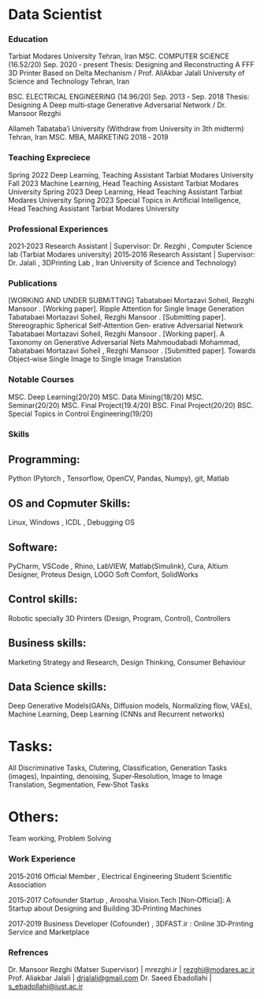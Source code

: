 # Data Scientist


### Education
Tarbiat Modares University Tehran, Iran
MSC. COMPUTER SCiENCE (16.52/20) Sep. 2020 ‑ present
Thesis: Designing and Reconstructing A FFF 3D Printer Based on Delta Mechanism / Prof. AliAkbar Jalali
University of Science and Technology Tehran, Iran

BSC. ELECTRiCAL ENGiNEERiNG (14.96/20) Sep. 2013 ‑ Sep. 2018
Thesis: Designing A Deep multi‑stage Generative Adversarial Network / Dr. Mansoor Rezghi


Allameh Tabataba’i University (Withdraw from University in 3th midterm) Tehran, Iran
MSC. MBA, MARKETiNG 2018 ‑ 2019


### Teaching Expreciece 
Spring 2022 Deep Learning, Teaching Assistant Tarbiat Modares University
Fall 2023 Machine Learning, Head Teaching Assistant Tarbiat Modares University
Spring 2023 Deep Learning, Head Teaching Assistant Tarbiat Modares University
Spring 2023 Special Topics in Artificial Intelligence, Head Teaching Assistant Tarbiat Modares University

### Professional Experiences
2021‑2023 Research Assistant | Supervisor: Dr. Rezghi , Computer Science lab (Tarbiat Modares university)
2015‑2016 Research Assistant | Supervisor: Dr. Jalali , 3DPrinting Lab , Iran University of Science and Technology)

### Publications
[WORKiNG AND UNDER SUBMiTTiNG]
Tabatabaei Mortazavi Soheil, Rezghi Mansoor . [Working paper]. Ripple Attention for Single Image Generation
Tabatabaei Mortazavi Soheil, Rezghi Mansoor . [Submitting paper]. Stereographic Spherical Self‑Attention Gen‑
erative Adversarial Network
Tabatabaei Mortazavi Soheil, Rezghi Mansoor . [Working paper]. A Taxonomy on Generative Adversarial Nets
Mahmoudabadi Mohammad, Tabatabaei Mortazavi Soheil , Rezghi Mansoor . [Submitted paper]. Towards
Object‑wise Single Image to Single Image Translation


### Notable Courses
MSC. Deep Learning(20/20)
MSC. Data Mining(18/20)
MSC. Seminar(20/20)
MSC. Final Project(19.4/20)
BSC. Final Project(20/20)
BSC. Special Topics in Control Engineering(19/20)

### Skills
## Programming: 
Python (Pytorch , Tensorflow, OpenCV, Pandas, Numpy), git, Matlab
## OS and Copmuter Skills: 
Linux, Windows , ICDL , Debugging OS
## Software: 
PyCharm, VSCode , Rhino, LabVIEW, Matlab(Simulink),
Cura, Altium Designer, Proteus Design, LOGO Soft Comfort, SolidWorks
## Control skills: 
Robotic specially 3D Printers (Design, Program, Control), Controllers
## Business skills:
Marketing Strategy and Research, Design Thinking, Consumer Behaviour
## Data Science skills: 
Deep Generative Models(GANs, Diffusion models, Normalizing flow, VAEs),
Machine Learning, Deep Learning (CNNs and Recurrent networks)
# Tasks: 
All Discriminative Tasks, Clutering, Classification,
Generation Tasks (images), Inpainting, denoising, Super‑Resolution,
Image to Image Translation, Segmentation, Few‑Shot Tasks
# Others: 
Team working, Problem Solving



### Work Experience
2015‑2016 Official Member , Electrical Engineering Student Scientific Association

2015‑2017 Cofounder Startup , Aroosha.Vision.Tech [Non‑Official]: A Startup about Designing and Building 3D‑Printing
Machines

2017‑2019 Business Developer (Cofounder) , 3DFAST.ir : Online 3D‑Printing Service and Marketplace


### Refrences
Dr. Mansoor Rezghi (Matser Supervisor) | mrezghi.ir | rezghi@modares.ac.ir 
Prof. Aliakbar Jalali | drjalali@gmail.com
Dr. Saeed Ebadollahi | s_ebadollahi@iust.ac.ir 
